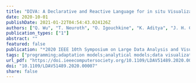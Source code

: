 ```yaml
---
title: "DIVA: A Declarative and Reactive Language for in situ Visualization"
date: 2020-10-01
publishDate: 2021-01-22T04:54:43.024126Z
authors: ["Q. Wu", "T. Neuroth", "O. Igouchkine", "K. Aditya", "J. H. Chen", "K. Ma"]
publication_types: ["1"]
abstract: ""
featured: false
publication: "*2020 IEEE 10th Symposium on Large Data Analysis and Visualization (LDAV)*"
tags: ["programming;adaptation models;analytical models;data visualization;computational modeling;pipelines;c++ languages"]
url_pdf: "https://doi.ieeecomputersociety.org/10.1109/LDAV51489.2020.00007"
doi: "10.1109/LDAV51489.2020.00007"
share: false
---
```


